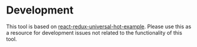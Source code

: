 # Development

This tool is based on [ react-redux-universal-hot-example](https://github.com/erikras/react-redux-universal-hot-example). Please use this as a resource for development issues not related to the functionality of this tool.
